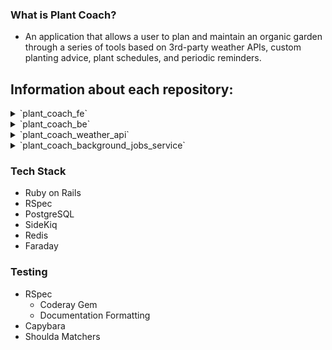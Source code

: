### What is Plant Coach?
- An application that allows a user to plan and maintain an organic garden through a series of tools based on 3rd-party weather APIs, custom planting advice, plant schedules, and periodic reminders.

## Information about each repository:
  <details>
    <summary> `plant_coach_fe` </summary>

    - Frontend application for the user interface.
    - Built with:
    - Ruby on Rails
    - Bootstrap
  </details>
  
  <details>
    <summary> `plant_coach_be` </summary>

    - Backend application containing most of the application logic
    - Interacts with the microservices
    - Built with:
      - Ruby on Rails
      - PostgreSQL
  </details>

  <details>
    <summary> `plant_coach_weather_api` </summary>

    - Consumes the Open Weather API for weather data.
    - Consumes the Frost Date API to help a user determine when they can plan their garden.
  </details>

  <details>
    <summary> `plant_coach_background_jobs_service` </summary>

    - Schedules background worker jobs and managers the queues for sending users alerts.
  </details>


### Tech Stack
- Ruby on Rails 
- RSpec
- PostgreSQL
- SideKiq
- Redis
- Faraday 

### Testing 
- RSpec
  - Coderay Gem
  - Documentation Formatting
- Capybara
- Shoulda Matchers
